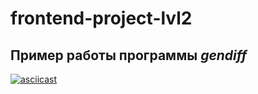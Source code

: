 # frontend-project-lvl2

## Пример работы программы *gendiff*

[![asciicast](https://asciinema.org/a/VZJTyIzrwYAe0Bjjg3vE58EnI.svg)](https://asciinema.org/a/VZJTyIzrwYAe0Bjjg3vE58EnI) 
